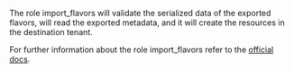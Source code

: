 The role import_flavors
will validate the serialized data of
the exported flavors, will read the exported
metadata, and it will create the resources
in the destination tenant.

For further information about the role import_flavors refer to the
[official docs](https://os-migrate.github.io/os-migrate/roles/role-import_flavors.html).
